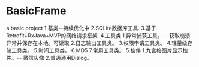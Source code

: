 # BasicFrame
a basic project
1.基类--持续优化中
2.SQLite数据库工具.
3.基于Retrofit+RxJava+MVP的网络请求框架.
4.工具类
    1.异常捕获工具。-- 获取崩溃异常并保存在本地。可读取
    2.日志输出工具类。
    3.权限申请工具类。
    4.轻量级存储工具类。
    5.时间工具类。
    6.MD5
    7.常用工具类。
5.控件
    1.九宫格图片显示控件。-- 微信头像
    2.普通通用Dialog。


